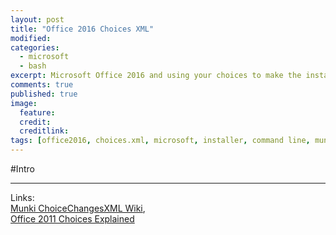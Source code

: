 ```yaml
---
layout: post
title: "Office 2016 Choices XML"
modified:
categories: 
  - microsoft
  - bash
excerpt: Microsoft Office 2016 and using your choices to make the installer obey you, the admin.
comments: true
published: true
image:
  feature:
  credit: 
  creditlink:
tags: [office2016, choices.xml, microsoft, installer, command line, munki]
---
```


#Intro


---

Links:  
[Munki ChoiceChangesXML Wiki](https://github.com/munki/munki/wiki/ChoiceChangesXML),  
[Office 2011 Choices Explained](https://jamfnation.jamfsoftware.com/discussion.html?id=13946#responseChild84049)